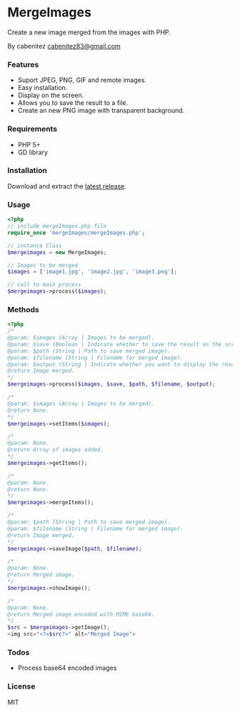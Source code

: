# MergeImages

Create a new image merged from the images with PHP.

By cabenitez <cabenitez83@gmail.com>

### Features
  - Suport JPEG, PNG, GIF and remote images.
  - Easy installation.
  - Display on the screen.
  - Allows you to save the result to a file.
  - Create an new PNG image with transparent background.

### Requirements

- PHP 5+
- GD library

### Installation
Download and extract the [latest release](https://github.com/MergeImages).

### Usage

```php
<?php
// include mergeImages.php file
require_once 'mergeImages/mergeImages.php';

// instance Class
$mergeimages = new MergeImages;

// Images to be merged
$images = ['image1.jpg', 'image2.jpg', 'image3.png'];

// call to main process
$mergeimages->process($images);

```

### Methods

```php
<?php
/*
@param: $images (Array | Images to be merged).
@param: $save (Boolean | Indicate whether to save the result on the screen).
@param: $path (String | Path to save merged image).
@param: $filename (String | Filename for merged image).
@param: $output (String | Indicate whether you want to display the result on the screen, get the base64 code or none, the allowed values are "none", "screen" or "base64").
@return Image merged.
*/
$mergeimages->process($images, $save, $path, $filename, $output);

/*
@param: $images (Array | Images to be merged).
@return None.
*/
$mergeimages->setItems($images);

/*
@param: None.
@return Array of images added.
*/
$mergeimages->getItems();

/*
@param: None.
@return None.
*/
$mergeimages->mergeItems();

/*
@param: $path (String | Path to save merged image).
@param: $filename (String | Filename for merged image).
@return Image merged.
*/
$mergeimages->saveImage($path, $filename);

/*
@param: None.
@return Merged image.
*/
$mergeimages->showImage();

/*
@param: None.
@return Merged image encoded with MIME base64.
*/
$src = $mergeimages->getImage();
<img src="<?=$src?>" alt="Merged Image">

```
### Todos

 - Process base64 encoded images

### License

MIT
